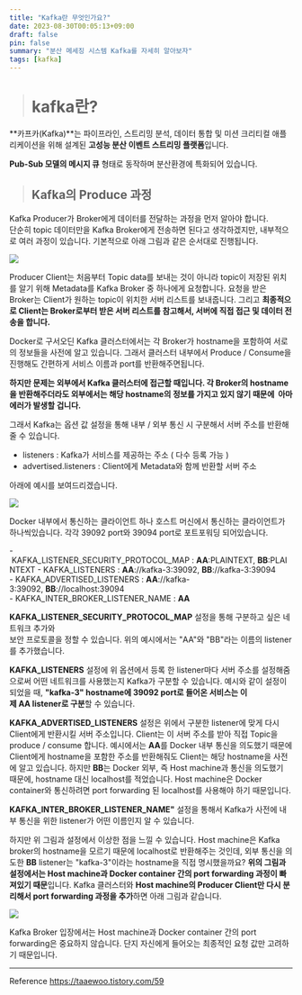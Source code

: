 ```yaml
---
title: "Kafka란 무엇인가요?"
date: 2023-08-30T00:05:13+09:00 
draft: false
pin: false 
summary: "분산 메세징 시스템 Kafka를 자세히 알아보자"
tags: [kafka]
---
```


> # kafka란?

**카프카(Kafka)**는 파이프라인, 스트리밍 분석, 데이터 통합 및 미션 크리티컬 애플리케이션을 위해 설계된 **고성능 분산 이벤트 스트리밍 플랫폼**입니다.

**Pub-Sub 모델의 메시지 큐** 형태로 동작하며 분산환경에 특화되어 있습니다.

> ##  Kafka의 Produce 과정

Kafka Producer가 Broker에게 데이터를 전달하는 과정을 먼저 알아야 합니다.  
단순히 topic 데이터만을 Kafka Broker에게 전송하면 된다고 생각하겠지만, 내부적으로 여러 과정이 있습니다.
기본적으로 아래 그림과 같은 순서대로 진행됩니다.

![](https://img1.daumcdn.net/thumb/R1280x0/?scode=mtistory2&fname=https%3A%2F%2Fblog.kakaocdn.net%2Fdn%2F7h66m%2FbtrCflUmNAO%2Fg9Jk6CrWeDzVYfZEG82gK1%2Fimg.png)

Producer Client는 처음부터 Topic data를 보내는 것이 아니라 topic이 저장된 위치를 알기 위해 Metadata를 Kafka Broker 중 하나에게 요청합니다. 요청을 받은 Broker는 Client가 원하는 topic이 위치한 서버 리스트를 보내줍니다. 그리고 **최종적으로 Client는 Broker로부터 받은 서버 리스트를 참고해서, 서버에 직접 접근 및 데이터 전송을 합니다.**

Docker로 구서오딘 Kafka 클러스터에서는 각 Broker가 hostname을 포함하여 서로의 정보들을 사전에 알고 있습니다. 그래서 클러스터 내부에서  Produce / Consume을 진행해도 간편하게 서비스 이름과 port를 반환해주면됩니다. 

**하지만 문제는 외부에서 Kafka 클러스터에 접근할 때입니다. 각 Broker의 hostname을 반환해주더라도 외부에서는 해당 hostname의 정보를 가지고 있지 않기 때문에  아마 에러가 발생할 겁니다.**

그래서 Kafka는 옵션 값 설정을 통해 내부 / 외부 통신 시 구분해서 서버 주소를 반환해줄 수 있습니다.  

- listeners : Kafka가 서비스를 제공하는 주소 ( 다수 등록 가능 ) 
- advertised.listeners : Client에게 Metadata와 함께 반환할 서버 주소

아래에 예시를 보여드리겠습니다.

![](https://img1.daumcdn.net/thumb/R1280x0/?scode=mtistory2&fname=https%3A%2F%2Fblog.kakaocdn.net%2Fdn%2FbiwSO6%2FbtrCiaSiWd7%2Fetf4TYA4aQN2jNPojL0By0%2Fimg.png)

Docker 내부에서 통신하는 클라이언트 하나 호스트 머신에서 통신하는 클라이언트가 하나씩있습니다.
각각 39092 port와 39094 port로 포트포워딩 되어있습니다.

- KAFKA_LISTENER_SECURITY_PROTOCOL_MAP : **AA**:PLAINTEXT, **BB**:PLAINTEXT
- KAFKA_LISTENERS : **AA**://kafka-3:39092, **BB**://kafka-3:39094  
- KAFKA_ADVERTISED_LISTENERS : **AA**://kafka-3:39092, **BB**://localhost:39094  
- KAFKA_INTER_BROKER_LISTENER_NAME : **AA**

**KAFKA_LISTENER_SECURITY_PROTOCOL_MAP** 설정을 통해 구분하고 싶은 네트워크 추가와  
보안 프로토콜을 정할 수 있습니다. 위의 예시에서는 "AA"와 "BB"라는 이름의 listener를 추가했습니다.

**KAFKA_LISTENERS** 설정에 위 옵션에서 등록 한 listener마다 서버 주소를 설정해줌으로써 어떤 네트워크를 사용했는지 Kafka가 구분할 수 있습니다. 예시와 같이 설정이 되었을 때, **"kafka-3" hostname에 39092 port로 들어온 서비스는 이제 AA listener로 구분**할 수 있습니다.

**KAFKA_ADVERTISED_LISTENERS** 설정은 위에서 구분한 listener에 맞게 다시 Client에게 반환시킬 서버 주소입니다. Client는 이 서버 주소를 받아 직접 Topic을 produce / consume 합니다. 예시에서는 **AA**를 Docker 내부 통신을 의도했기 때문에 Client에게 hostname을 포함한 주소를 반환해줘도 Client는 해당 hostname을 사전에 알고 있습니다. 하지만 **BB**는 Docker 외부, 즉 Host machine과 통신을 의도했기 때문에, hostname 대신 localhost를 적었습니다. Host machine은 Docker container와 통신하려면 port forwarding 된 localhost를 사용해야 하기 때문입니다.

**KAFKA_INTER_BROKER_LISTENER_NAME"** 설정을 통해서 Kafka가 사전에 내부 통신을 위한 listener가 어떤 이름인지 알 수 있습니다.

하지만 위 그림과 설정에서 이상한 점을 느낄 수 있습니다. Host machine은 Kafka broker의 hostname을 모르기 때문에 localhost로 반환해주는 것인데, 외부 통신을 의도한 **BB** listener는 "kafka-3"이라는 hostname을 직접 명시했을까요? **위의 그림과 설정에서는 Host machine과 Docker container 간의 port forwarding 과정이 빠져있기 때문**입니다. Kafka 클러스터와 **Host machine의 Producer Client만 다시 분리해서 port forwarding 과정을 추가**하면 아래 그림과 같습니다.

![](https://img1.daumcdn.net/thumb/R1280x0/?scode=mtistory2&fname=https%3A%2F%2Fblog.kakaocdn.net%2Fdn%2FbXwRFz%2FbtrCatklwBy%2FCpYOCsSjrtfTOIMOrNjW8K%2Fimg.png)

Kafka Broker 입장에서는 Host machine과 Docker container 간의 port forwarding은 중요하지 않습니다. 단지 자신에게 들어오는 최종적인 요청 값만 고려하기 때문입니다.


---
Reference
https://taaewoo.tistory.com/59